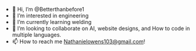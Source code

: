 - 👋 Hi, I’m @Betterthanbefore1
- 👀 I’m interested in engineering
- 🌱 I’m currently learning welding
- 💞️ I’m looking to collaborate on AI, website designs, and How to code in multiple languages.
- 📫 How to reach me Nathanielowens103@gmail.com!

<!---
Betterthanbefore1/Betterthanbefore1 is a ✨ special ✨ repository because its `README.md` (this file) appears on your GitHub profile.
You can click the Preview link to take a look at your changes.
--->
